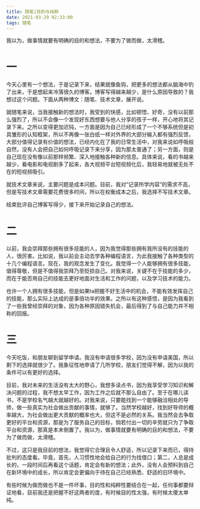 ```yaml
---
title: 随笔|目的与纯粹
date: 2021-03-29 02:33:00
tags: 随笔
---
```


我以为，做事情就要有明确的目的和想法，不要为了做而做，太滑稽。

<!--more-->

# 一

今天心里有一个想法，于是记录下来，结果就像鱼钩，把更多的想法都从脑海中钓了出来，于是想起来冷落很久的博客。博客写得越来越少，是什么原因导致的？我想过这个问题。下面从两种博文：随笔、技术文章，展开说。

就随笔来说，当我接触新的想法时，我受到的快感，比如顿悟、好奇，没有以前那么强烈了，所以不会像一个发现好东西想要与他人分享的孩子一样，开心地将其记录下来。之所以变得更加迟钝，一方面是因为自己已经形成了一个不够系统但是初具雏形的认知框架，所以不再像一张白纸一样对外界的大部分输入都有强烈反馈，大部分值得记录有价值的想法，已经内化在了我的日常生活中，对我来说如呼吸般自然，没有人会把自己如何呼吸记录下来分享，因为那太普通了；另一方面，则是自己现在没有像以前那样频繁、深入地接触各种新的信息。具体来说，看的书越来越少，看电影和电视剧多了起来，各大视频平台短视频化后，我轻易地就被无处不在的短视频吸引。

就技术文章来说，主要问题是成本问题。目前，我对“记录所学内容”的需求不高，但是写技术文章需要花费很多时间，所以在权衡成本之后，我选择不写技术文章。

结束批评自己博客写得少，接下来开始记录自己的想法。



# 二

以前，我会崇拜那些拥有很多技能的人，因为我觉得那些拥有我所没有的技能的人，很厉害。比如说，我以前会主动去学各种编程语言，为此我接触了各种类型的十几个编程语言。现在，我的观念发生了变化。我觉得一个人能够拥有很多技能，值得尊敬，但是不值得我崇拜乃至贬损自己。对我来说，关键不在于技能的多少，而在于能否用自己的技能去更好地面对生活和工作的问题，以及学习技术的能力。

也许一个人拥有很多技能，但是如果ta把握不好生活中的机会，不能有效发挥自己的技能，那么实际上达成的是事倍功半的效果。之所以有这种感悟，是因为我看到了一些我曾经崇拜的对象，因为各种原因错失机会，最后得到了与自己能力并不相称的回报。



# 三

今天吃饭，和朋友聊到留学申请。我没有申请很多学校，因为没有申请美国，所以剩下的选择就很少了。我象征性地申请了几所学校，朋友们觉得不解，因为以我的条件可以有更好的选择。

目前，我对未来的生活没有太大的野心，我想多读点书，因为我享受学习知识和解决问题的过程，我不想太早工作，因为工作之后就不那么自由了。至于在哪儿读书，不是学校名气越大就越好的。对我来说，只要能找到一个能够融洽相处的导师，做一些真实为社会做出贡献的事情，就够了。当然学校越好，找到好导师的概率越大，为社会做出更大贡献的概率也大，但这不是必然的关系。我当然会去争取更好的平台和资源，那是为了服务自己的目标，倘若付出一切的辛劳就只为了争取平台和资源，那真是本末倒置了。我以为，做事情就要有明确的目的和想法，不要为了做而做，太滑稽。

不过，这只是我目前的想法，我觉得它合理且令人舒适，所以记录下来而已，得持批判的态度看。毕竟，首先，人习惯性地会给自己的行为找借口；第二，人总是成长的，一段时间后再看这个话题，肯定会有新的想法；此外，没有人会预料到自己在新环境中的成长，所以肯定会更偏向于待在自己已经熟悉、舒适的旧环境中。

有些时候为做而做也不是一件坏事，目的性和纯粹性要结合在一起，任何事都要辩证地看，目前我还是把握不好这两者的度，有时候目的性太强，有时候太傻太单纯。